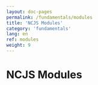 ```yaml
---
layout: doc-pages
permalink: /fundamentals/modules
title: 'NCJS Modules'
category: 'fundamentals'
lang: en
ref: modules
weight: 9
---
```


# NCJS Modules
